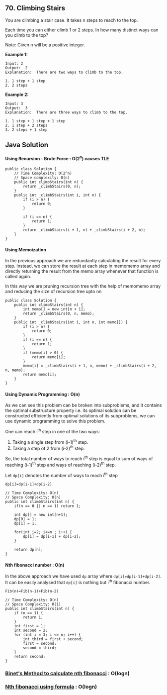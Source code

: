 ## 70. Climbing Stairs

You are climbing a stair case. It takes n steps to reach to the top.

Each time you can either climb 1 or 2 steps. In how many distinct ways can you climb to the top?

Note: Given n will be a positive integer.

**Example 1:**
```
Input: 2
Output:  2
Explanation:  There are two ways to climb to the top.

1. 1 step + 1 step
2. 2 steps
```

**Example 2:**
```
Input: 3
Output:  3
Explanation:  There are three ways to climb to the top.

1. 1 step + 1 step + 1 step
2. 1 step + 2 steps
3. 2 steps + 1 step
```


## Java Solution 

#### Using Recursion - Brute Force : O(2<sup>n</sup>) causes TLE
```
public class Solution {
    // Time Complexity: O(2^n)
    // Space complexity: O(n)
    public int climbStairs(int n) {
        return _climbStairs(0, n);
    }
    public int _climbStairs(int i, int n) {
        if (i > n) {
            return 0;
        }

        if (i == n) {
            return 1;
        }
        return _climbStairs(i + 1, n) + _climbStairs(i + 2, n);
    }
}
```

#### Using Memoization
In the previous approach we are redundantly calculating the result for every step. Instead, we can store the result at each step in memomemo array and directly returning the result from the memo array whenever that function is called again.

In this way we are pruning recursion tree with the help of memomemo array and reducing the size of recursion tree upto nn

```
public class Solution {
    public int climbStairs(int n) {
        int memo[] = new int[n + 1];
        return _climbStairs(0, n, memo);
    }
    public int _climbStairs(int i, int n, int memo[]) {
        if (i > n) {
            return 0;
        }
        if (i == n) {
            return 1;
        }
        if (memo[i] > 0) {
            return memo[i];
        }
        memo[i] = _climbStairs(i + 1, n, memo) + _climbStairs(i + 2, n, memo);
        return memo[i];
    }
}
```

#### Using Dynamic Programming : O(n)
As we can see this problem can be broken into subproblems, and it contains the optimal substructure property i.e. its optimal solution can be constructed efficiently from optimal solutions of its subproblems, we can use dynamic programming to solve this problem.

One can reach i<sup>th</sup> step in one of the two ways:

1. Taking a single step from (i-1)<sup>th</sup>​ step.
2. Taking a step of 2 from (i-2)<sup>th</sup> step.

So, the total number of ways to reach i<sup>th</sup> step is equal to sum of ways of reaching (i-1)<sup>th</sup>​ step and ways of reaching (i-2)<sup>th</sup> step.

Let `dp[i]` denotes the number of ways to reach i<sup>th</sup> step

`dp[i]=dp[i-1]+dp[i-2]`

```
// Time Complexity: O(n)
// Space Complexity: O(n)
public int climbStairs(int n) {
    if(n == 0 || n == 1) return 1;

    int dp[] = new int[n+1];
    dp[0] = 1;
    dp[1] = 1;

    for(int i=2; i<=n ; i++) {
        dp[i] = dp[i-1] + dp[i-2];
    }

    return dp[n];
}
```

#### Nth fibonacci number : O(n)
In the above approach we have used `dp` array where `dp[i]=dp[i-1]+dp[i-2]`. It can be easily analysed that `dp[i]` is nothing but i<sup>th</sup> fibonacci number.

`Fib(n)=Fib(n-1)+Fib(n-2)`

```
// Time Complexity: O(n)
// Space Complexity: O(1)
public int climbStairs(int n) {
    if (n == 1) {
        return 1;
    }
    int first = 1;
    int second = 2;
    for (int i = 3; i <= n; i++) {
        int third = first + second;
        first = second;
        second = third;
    }
    return second;
}
```

### [Binet's Method to calculate nth fibonacci](https://leetcode.com/problems/climbing-stairs/solution/) : O(logn)

### [Nth fibonacci using formula](https://leetcode.com/problems/climbing-stairs/solution/) : O(logn)